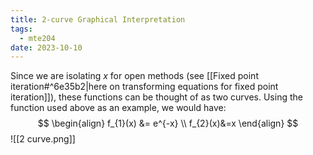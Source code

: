 ```yaml
---
title: 2-curve Graphical Interpretation
tags:
  - mte204
date: 2023-10-10
---
```

Since we are isolating $x$ for open methods (see [[Fixed point iteration#^6e35b2|here on transforming equations for fixed point iteration]]), these functions can be thought of as two curves. Using the function used above as an example, we would have:
$$
\begin{align}
f_{1}(x) &= e^{-x} \\
f_{2}(x)&=x
\end{align}
$$
![[2 curve.png]]
